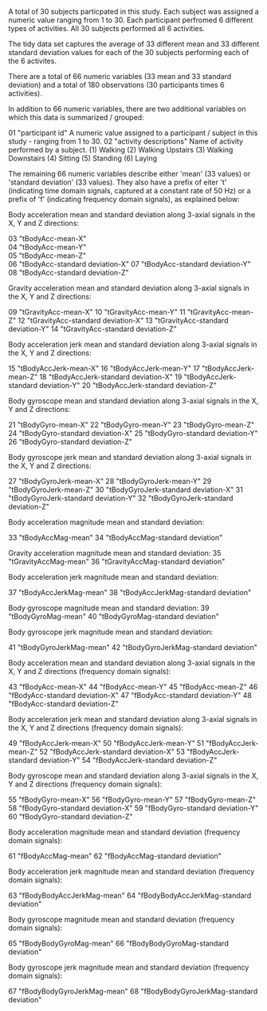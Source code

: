 A total of 30 subjects particpated in this study. Each subject was assigned a numeric value ranging from 1 to 30.
Each participant perfromed 6 different types of activities. All 30 subjects performed all 6 activities. 

The tidy data set captures the average of 33 different mean and 33 different standard deviation values for 
each of the 30 subjects performing each of the 6 activites. 

There are a total of 66 numeric variables (33 mean and 33 standard deviation) 
and a total of 180 observations (30 participants times 6 activities). 

In addition to 66 numeric variables, there are two additional variables on which this data is summarized / grouped:

01	"participant id"			A numeric value assigned to a participant / subject in this study - ranging from 1 to 30.
02	"activity descriptions"		Name of activity performed by a subject.
								(1) Walking
								(2) Walking Upstairs
								(3) Walking Downstairs
								(4) Sitting
								(5) Standing
								(6) Laying
								
The remaining 66 numeric variables describe either 'mean' (33 values) or 'standard deviation' (33 values). 
They also have a prefix of eiter 't' (indicating time domain signals, captured at a constant rate of 50 Hz) 
or a prefix of 'f' (indicating frequency domain signals), as explained below:					
					
Body acceleration mean and standard deviation along 3-axial signals in the X, Y and Z directions:

03	"tBodyAcc-mean-X"			
04	"tBodyAcc-mean-Y" 			
05	"tBodyAcc-mean-Z"		
06	"tBodyAcc-standard deviation-X" 
07	"tBodyAcc-standard deviation-Y" 
08	"tBodyAcc-standard deviation-Z" 

Gravity acceleration mean and standard deviation along 3-axial signals in the X, Y and Z directions:

09	"tGravityAcc-mean-X" 
10	"tGravityAcc-mean-Y" 
11	"tGravityAcc-mean-Z" 
12	"tGravityAcc-standard deviation-X" 
13	"tGravityAcc-standard deviation-Y" 
14	"tGravityAcc-standard deviation-Z" 

Body acceleration jerk mean and standard deviation along 3-axial signals in the X, Y and Z directions:

15	"tBodyAccJerk-mean-X" 
16	"tBodyAccJerk-mean-Y" 
17	"tBodyAccJerk-mean-Z" 
18 	"tBodyAccJerk-standard deviation-X" 
19	"tBodyAccJerk-standard deviation-Y" 
20	"tBodyAccJerk-standard deviation-Z" 

Body gyroscope mean and standard deviation along 3-axial signals in the X, Y and Z directions:

21	"tBodyGyro-mean-X" 
22	"tBodyGyro-mean-Y" 
23	"tBodyGyro-mean-Z" 
24	"tBodyGyro-standard deviation-X" 
25	"tBodyGyro-standard deviation-Y" 
26	"tBodyGyro-standard deviation-Z" 

Body gyroscope jerk mean and standard deviation along 3-axial signals in the X, Y and Z directions:

27	"tBodyGyroJerk-mean-X" 
28	"tBodyGyroJerk-mean-Y" 
29	"tBodyGyroJerk-mean-Z" 
30	"tBodyGyroJerk-standard deviation-X" 
31	"tBodyGyroJerk-standard deviation-Y" 
32	"tBodyGyroJerk-standard deviation-Z" 

Body acceleration magnitude mean and standard deviation:

33	"tBodyAccMag-mean"
34	"tBodyAccMag-standard deviation" 

Gravity acceleration magnitude mean and standard deviation:
35	"tGravityAccMag-mean" 
36	"tGravityAccMag-standard deviation" 

Body acceleration jerk magnitude mean and standard deviation:

37	"tBodyAccJerkMag-mean" 
38	"tBodyAccJerkMag-standard deviation" 

Body gyroscope magnitude mean and standard deviation:
39	"tBodyGyroMag-mean" 
40	"tBodyGyroMag-standard deviation" 

Body gyroscope jerk magnitude mean and standard deviation:

41	"tBodyGyroJerkMag-mean" 
42	"tBodyGyroJerkMag-standard deviation" 

Body acceleration mean and standard deviation along 3-axial signals in the X, Y and Z directions (frequency domain signals):
	
43	"fBodyAcc-mean-X" 
44	"fBodyAcc-mean-Y" 
45	"fBodyAcc-mean-Z" 
46	"fBodyAcc-standard deviation-X" 
47	"fBodyAcc-standard deviation-Y" 
48	"fBodyAcc-standard deviation-Z" 

Body acceleration jerk mean and standard deviation along 3-axial signals in the X, Y and Z directions (frequency domain signals):

49	"fBodyAccJerk-mean-X" 
50	"fBodyAccJerk-mean-Y" 
51	"fBodyAccJerk-mean-Z" 
52	"fBodyAccJerk-standard deviation-X" 
53	"fBodyAccJerk-standard deviation-Y" 
54	"fBodyAccJerk-standard deviation-Z" 

Body gyroscope mean and standard deviation along 3-axial signals in the X, Y and Z directions (frequency domain signals):

55	"fBodyGyro-mean-X" 
56	"fBodyGyro-mean-Y" 
57	"fBodyGyro-mean-Z" 
58	"fBodyGyro-standard deviation-X" 
59	"fBodyGyro-standard deviation-Y" 
60	"fBodyGyro-standard deviation-Z" 

Body acceleration magnitude mean and standard deviation (frequency domain signals):

61	"fBodyAccMag-mean" 
62	"fBodyAccMag-standard deviation" 

Body acceleration jerk magnitude mean and standard deviation (frequency domain signals):

63	"fBodyBodyAccJerkMag-mean" 
64	"fBodyBodyAccJerkMag-standard deviation" 

Body gyroscope magnitude mean and standard deviation (frequency domain signals):

65	"fBodyBodyGyroMag-mean" 
66	"fBodyBodyGyroMag-standard deviation" 

Body gyroscope jerk magnitude mean and standard deviation (frequency domain signals):

67	"fBodyBodyGyroJerkMag-mean" 
68	"fBodyBodyGyroJerkMag-standard deviation"